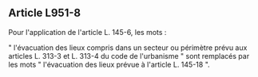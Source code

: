 Article L951-8
----
Pour l'application de l'article L. 145-6, les mots :

" l'évacuation des lieux compris dans un secteur ou périmètre prévu aux articles
L. 313-3 et L. 313-4 du code de l'urbanisme " sont remplacés par les mots "
l'évacuation des lieux prévue à l'article L. 145-18 ".
